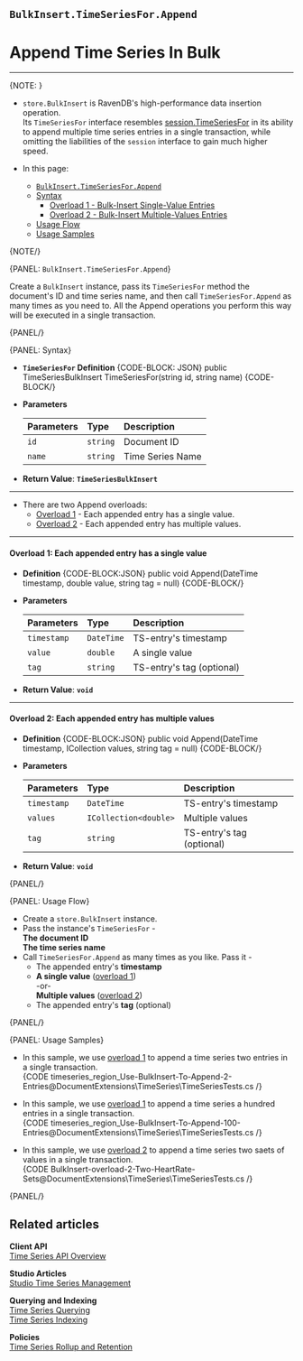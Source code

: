 ﻿## `BulkInsert.TimeSeriesFor.Append`
# Append Time Series In Bulk

---

{NOTE: }

* `store.BulkInsert` is RavenDB's high-performance data insertion operation.  
  Its `TimeSeriesFor` interface resembles [session.TimeSeriesFor](../../../../../document-extensions/timeseries/client-api/session-methods/append-ts-data) 
  in its ability to append multiple time series entries in a single transaction, 
  while omitting the liabilities of the `session` interface to gain much higher speed.  

* In this page:  
   * [`BulkInsert.TimeSeriesFor.Append`](../../../../../document-extensions/timeseries/client-api/store-operations/bulk-ts-operations/append-ts-data-in-bulk#bulkinsert.timeseriesfor.append)  
   * [Syntax](../../../../../document-extensions/timeseries/client-api/store-operations/bulk-ts-operations/append-ts-data-in-bulk#syntax)  
      * [Overload 1 - Bulk-Insert Single-Value Entries](../../../../../document-extensions/timeseries/client-api/store-operations/bulk-ts-operations/append-ts-data-in-bulk#overload-1-each-appended-entry-has-a-single-value)  
      * [Overload 2 - Bulk-Insert Multiple-Values Entries](../../../../../document-extensions/timeseries/client-api/store-operations/bulk-ts-operations/append-ts-data-in-bulk#overload-2-each-appended-entry-has-multiple-values)  
   * [Usage Flow](../../../../../document-extensions/timeseries/client-api/store-operations/bulk-ts-operations/append-ts-data-in-bulk#usage-flow)  
   * [Usage Samples](../../../../../document-extensions/timeseries/client-api/store-operations/bulk-ts-operations/append-ts-data-in-bulk#usage-samples)  

{NOTE/}

{PANEL: `BulkInsert.TimeSeriesFor.Append`}

Create a `BulkInsert` instance, pass its `TimeSeriesFor` method the document's ID 
and time series name, and then call `TimeSeriesFor.Append` as many times as you need 
to. All the Append operations you perform this way will be executed in 
a single transaction.  

{PANEL/}

{PANEL: Syntax}

* **`TimeSeriesFor` Definition**
    {CODE-BLOCK: JSON}
    public TimeSeriesBulkInsert TimeSeriesFor(string id, string name)
    {CODE-BLOCK/}

* **Parameters**  

    | Parameters | Type | Description |
    |:-------------|:-------------|:-------------|
    | `id` | `string` | Document ID |
    | `name` | `string` | Time Series Name |

* **Return Value**: **`TimeSeriesBulkInsert`**  

---

* There are two Append overloads:  
   * [Overload 1](../../../../../document-extensions/timeseries/client-api/store-operations/bulk-ts-operations/append-ts-data-in-bulk#overload-1-each-appended-entry-has-a-single-value) - 
     Each appended entry has a single value.  
   * [Overload 2](../../../../../document-extensions/timeseries/client-api/store-operations/bulk-ts-operations/append-ts-data-in-bulk#overload-2-each-appended-entry-has-multiple-values) - 
     Each appended entry has multiple values.  

---

#### Overload 1: Each appended entry has a single value  

* **Definition**
    {CODE-BLOCK:JSON}
    public void Append(DateTime timestamp, double value, string tag = null)
    {CODE-BLOCK/}

* **Parameters**  

    | Parameters | Type | Description |
    |:-------------|:-------------|:-------------|
    | `timestamp` | `DateTime` | TS-entry's timestamp |
    | `value` | `double` | A single value |
    | `tag` | `string` | TS-entry's tag (optional) |

* **Return Value**: **`void`**  

---

#### Overload 2: Each appended entry has multiple values  

* **Definition**
    {CODE-BLOCK:JSON}
    public void Append(DateTime timestamp, ICollection<double> values, string tag = null)
    {CODE-BLOCK/}

* **Parameters**  

    | Parameters | Type | Description |
    |:-------------|:-------------|:-------------|
    | `timestamp` | `DateTime` | TS-entry's timestamp |
    | `values` | `ICollection<double>` | Multiple values |
    | `tag` | `string` | TS-entry's tag (optional) |

* **Return Value**: **`void`**  

{PANEL/}

{PANEL: Usage Flow}

* Create a `store.BulkInsert` instance.  
* Pass the instance's `TimeSeriesFor` -  
  **The document ID**  
  **The time series name**  
* Call `TimeSeriesFor.Append` as many times as you like. Pass it -  
   * The appended entry's **timestamp**  
   * **A single value** ([overload 1](../../../../../document-extensions/timeseries/client-api/store-operations/bulk-ts-operations/append-ts-data-in-bulk#overload-1-each-appended-entry-has-a-single-value))  
     -or-  
     **Multiple values** ([overload 2](../../../../../document-extensions/timeseries/client-api/store-operations/bulk-ts-operations/append-ts-data-in-bulk#overload-2-each-appended-entry-has-multiple-values))  
   * The appended entry's **tag** (optional)  

{PANEL/}

{PANEL: Usage Samples}

* In this sample, we use [overload 1](../../../../../document-extensions/timeseries/client-api/store-operations/bulk-ts-operations/append-ts-data-in-bulk#overload-1-each-appended-entry-has-a-single-value) 
  to append a time series two entries in a single transaction.  
   {CODE timeseries_region_Use-BulkInsert-To-Append-2-Entries@DocumentExtensions\TimeSeries\TimeSeriesTests.cs /}  

* In this sample, we use [overload 1](../../../../../document-extensions/timeseries/client-api/store-operations/bulk-ts-operations/append-ts-data-in-bulk#overload-1-each-appended-entry-has-a-single-value) 
  to append a time series a hundred entries in a single transaction.  
   {CODE timeseries_region_Use-BulkInsert-To-Append-100-Entries@DocumentExtensions\TimeSeries\TimeSeriesTests.cs /}  

* In this sample, we use [overload 2](../../../../../document-extensions/timeseries/client-api/store-operations/bulk-ts-operations/append-ts-data-in-bulk#overload-2-each-appended-entry-has-multiple-values) 
  to append a time series two saets of values in a single transaction.  
   {CODE BulkInsert-overload-2-Two-HeartRate-Sets@DocumentExtensions\TimeSeries\TimeSeriesTests.cs /}  

{PANEL/}

## Related articles

**Client API**  
[Time Series API Overview](../../../../../document-extensions/timeseries/client-api/api-overview)  

**Studio Articles**  
[Studio Time Series Management](../../../../../studio/database/document-extensions/time-series)  

**Querying and Indexing**  
[Time Series Querying](../../../../../document-extensions/timeseries/querying/queries-overview-and-syntax)  
[Time Series Indexing](../../../../../document-extensions/timeseries/indexing)  

**Policies**  
[Time Series Rollup and Retention](../../../../../document-extensions/timeseries/rollup-and-retention)  
